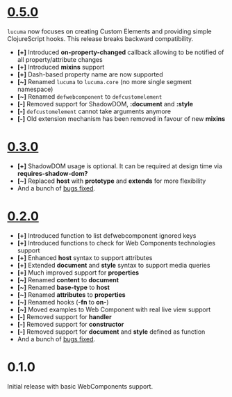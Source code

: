 # [0.5.0](https://github.com/jeluard/lucuma/issues?q=is%3Aclosed+milestone%3A0.5.0)

`lucuma` now focuses on creating Custom Elements and providing simple ClojureScript hooks.
This release breaks backward compatibility.

* **[+]** Introduced **on-property-changed** callback allowing to be notified of all property/attribute changes
* **[+]** Introduced **mixins** support
* **[+]** Dash-based property name are now supported
* **[~]** Renamed `lucuma` to `lucuma.core` (no more single segment namespace)
* **[~]** Renamed `defwebcomponent` to `defcustomelement`
* **[-]** Removed support for ShadowDOM, **:document** and **:style**
* **[-]** `defcustomelement` cannot take arguments anymore
* **[-]** Old extension mechanism has been removed in favour of new **mixins**

# [0.3.0](https://github.com/jeluard/lucuma/issues?q=is%3Aclosed+milestone%3A0.3.0)

* **[+]** ShadowDOM usage is optional. It can be required at design time via **requires-shadow-dom?**
* **[~]** Replaced **host** with **prototype** and **extends** for more flexibility
* And a bunch of [bugs fixed](https://github.com/jeluard/lucuma/issues?q=label%3Abug+milestone%3A0.3.0+is%3Aclosed).

# [0.2.0](https://github.com/jeluard/lucuma/issues?q=is%3Aclosed+milestone%3A0.2.0)

* **[+]** Introduced function to list defwebcomponent ignored keys
* **[+]** Introduced functions to check for Web Components technologies support
* **[+]** Enhanced **host** syntax to support attributes
* **[+]** Extended **document** and **style** syntax to support media queries
* **[+]** Much improved support for **properties**
* **[~]** Renamed **content** to **document**
* **[~]** Renamed **base-type** to **host**
* **[~]** Renamed **attributes** to **properties**
* **[~]** Renamed hooks (**-fn** to **on-**)
* **[~]** Moved examples to Web Component with real live view support
* **[-]** Removed support for **handler**
* **[-]** Removed support for **constructor**
* **[-]** Removed support for **document** and **style** defined as function
* And a bunch of [bugs fixed](https://github.com/jeluard/lucuma/issues?q=label%3Abug+milestone%3A0.2.0+is%3Aclosed).

# 0.1.0

Initial release with basic WebComponents support.
